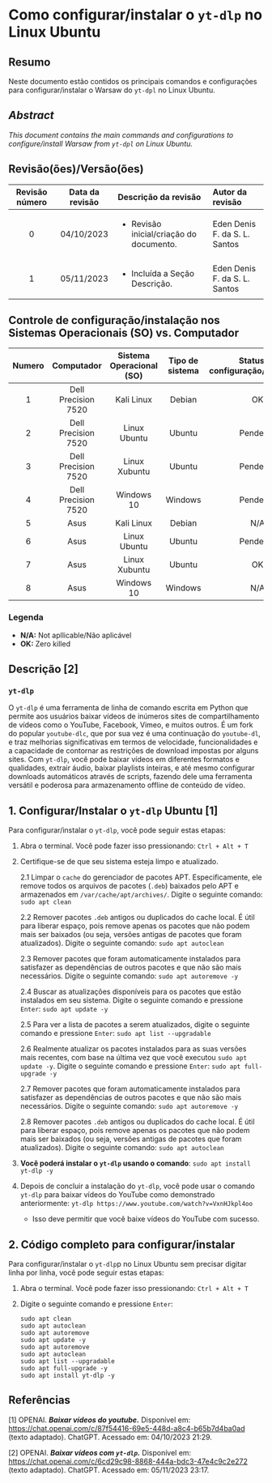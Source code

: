 # Como configurar/instalar o `yt-dlp` no Linux Ubuntu

## Resumo

Neste documento estão contidos os principais comandos e configurações para configurar/instalar o Warsaw do `yt-dpl` no Linux Ubuntu.

## _Abstract_

_This document contains the main commands and configurations to configure/install Warsaw from `yt-dpl` on Linux Ubuntu._

## Revisão(ões)/Versão(ões)

|Revisão número|Data da revisão|Descrição da revisão|Autor da revisão|
|:-:|:-:|:-|:-|
|0|04/10/2023|<ul><li>Revisão inicial/criação do documento.</li></ul>|Eden Denis F. da S. L. Santos|
|1|05/11/2023|<ul><li>Incluída a Seção Descrição.</li></ul>|Eden Denis F. da S. L. Santos|

## Controle de configuração/instalação nos Sistemas Operacionais (SO) vs. Computador

|Numero|Computador          |Sistema Operacional (SO) |Tipo de sistema |Status da configuração/instalação|
|:----:|:------------------:|:-----------------------:|:--------------:|:-------------------------------:|
|1     |Dell Precision 7520 |Kali Linux               |Debian          |OK                               |
|2     |Dell Precision 7520 |Linux Ubuntu             |Ubuntu          |Pendente                         |
|3     |Dell Precision 7520 |Linux Xubuntu            |Ubuntu          |Pendente                         |
|4     |Dell Precision 7520 |Windows 10               |Windows         |Pendente                         |
|5     |Asus                |Kali Linux               |Debian          |N/A                              |
|6     |Asus                |Linux Ubuntu             |Ubuntu          |Pendente                         |
|7     |Asus                |Linux Xubuntu            |Ubuntu          |OK                               |
|8     |Asus                |Windows 10               |Windows         |N/A                              |

### Legenda

- **N/A:** Not apllicable/Não aplicável
- **OK:** Zero killed

## Descrição [2]

### `yt-dlp`

O `yt-dlp` é uma ferramenta de linha de comando escrita em Python que permite aos usuários baixar vídeos de inúmeros sites de compartilhamento de vídeos como o YouTube, Facebook, Vimeo, e muitos outros. É um fork do popular `youtube-dlc`, que por sua vez é uma continuação do `youtube-dl`, e traz melhorias significativas em termos de velocidade, funcionalidades e a capacidade de contornar as restrições de download impostas por alguns sites. Com `yt-dlp`, você pode baixar vídeos em diferentes formatos e qualidades, extrair áudio, baixar playlists inteiras, e até mesmo configurar downloads automáticos através de scripts, fazendo dele uma ferramenta versátil e poderosa para armazenamento offline de conteúdo de vídeo.


## 1. Configurar/Instalar o `yt-dlp` Ubuntu [1]

Para configurar/instalar o `yt-dlp`, você pode seguir estas etapas:

1. Abra o terminal. Você pode fazer isso pressionando: `Ctrl + Alt + T`


2. Certifique-se de que seu sistema esteja limpo e atualizado.

    2.1 Limpar o `cache` do gerenciador de pacotes APT. Especificamente, ele remove todos os arquivos de pacotes (`.deb`) baixados pelo APT e armazenados em `/var/cache/apt/archives/`. Digite o seguinte comando: `sudo apt clean`
    
    2.2 Remover pacotes `.deb` antigos ou duplicados do cache local. É útil para liberar espaço, pois remove apenas os pacotes que não podem mais ser baixados (ou seja, versões antigas de pacotes que foram atualizados). Digite o seguinte comando: `sudo apt autoclean`

    2.3 Remover pacotes que foram automaticamente instalados para satisfazer as dependências de outros pacotes e que não são mais necessários. Digite o seguinte comando: `sudo apt autoremove -y`

    2.4 Buscar as atualizações disponíveis para os pacotes que estão instalados em seu sistema. Digite o seguinte comando e pressione `Enter`: `sudo apt update -y`

    2.5 Para ver a lista de pacotes a serem atualizados, digite o seguinte comando e pressione `Enter`:  `sudo apt list --upgradable`

    2.6 Realmente atualizar os pacotes instalados para as suas versões mais recentes, com base na última vez que você executou `sudo apt update -y`. Digite o seguinte comando e pressione `Enter`: `sudo apt full-upgrade -y`

    2.7 Remover pacotes que foram automaticamente instalados para satisfazer as dependências de outros pacotes e que não são mais necessários. Digite o seguinte comando: `sudo apt autoremove -y`

    2.8 Remover pacotes `.deb` antigos ou duplicados do cache local. É útil para liberar espaço, pois remove apenas os pacotes que não podem mais ser baixados (ou seja, versões antigas de pacotes que foram atualizados). Digite o seguinte comando: `sudo apt autoclean`

3. **Você poderá instalar o `yt-dlp` usando o comando**: `sudo apt install yt-dlp -y`

4. Depois de concluir a instalação do `yt-dlp`, você pode usar o comando `yt-dlp` para baixar vídeos do YouTube como demonstrado anteriormente: `yt-dlp https://www.youtube.com/watch?v=VxnHJkpl4oo`

    - Isso deve permitir que você baixe vídeos do YouTube com sucesso.


## 2. Código completo para configurar/instalar

Para configurar/instalar o `yt-dlp`p no Linux Ubuntu sem precisar digitar linha por linha, você pode seguir estas etapas:

1. Abra o terminal. Você pode fazer isso pressionando: `Ctrl + Alt + T`

2. Digite o seguinte comando e pressione `Enter`:

    ```
    sudo apt clean
    sudo apt autoclean
    sudo apt autoremove
    sudo apt update -y
    sudo apt autoremove
    sudo apt autoclean
    sudo apt list --upgradable
    sudo apt full-upgrade -y
    sudo apt install yt-dlp -y
    ```

## Referências

[1] OPENAI. ***Baixar vídeos do youtube.*** Disponível em: <https://chat.openai.com/c/87f54416-69e5-448d-a8c4-b65b7d4ba0ad> (texto adaptado). ChatGPT. Acessado em: 04/10/2023 21:29.

[2] OPENAI. ***Baixar vídeos com `yt-dlp`.*** Disponível em: <https://chat.openai.com/c/6cd29c98-8868-444a-bdc3-47e4c9c2e272> (texto adaptado). ChatGPT. Acessado em: 05/11/2023 23:17.
